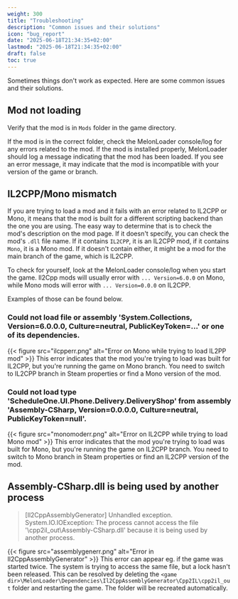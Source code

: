 ```yaml
---
weight: 300
title: "Troubleshooting"
description: "Common issues and their solutions"
icon: "bug_report"
date: "2025-06-18T21:34:35+02:00"
lastmod: "2025-06-18T21:34:35+02:00"
draft: false
toc: true
---
```


Sometimes things don't work as expected. Here are some common issues and their solutions.

## Mod not loading
Verify that the mod is in `Mods` folder in the game directory.

If the mod is in the correct folder, check the MelonLoader console/log for any errors related to the mod. If the mod is installed properly, MelonLoader should log a message indicating that the mod has been loaded. If you see an error message, it may indicate that the mod is incompatible with your version of the game or branch.

## IL2CPP/Mono mismatch
If you are trying to load a mod and it fails with an error related to IL2CPP or Mono, it means that the mod is built for a different scripting backend than the one you are using.
The easy way to determine that is to check the mod's description on the mod page. If it doesn't specify, you can check the mod's `.dll` file name. If it contains `IL2CPP`, it is an IL2CPP mod, if it contains `Mono`, it is a Mono mod. If it doesn't contain either, it might be a mod for the main branch of the game, which is IL2CPP.

To check for yourself, look at the MelonLoader console/log when you start the game. Il2Cpp mods will usually error with `... Version=6.0.0` on Mono, while Mono mods will error with `... Version=0.0.0` on IL2CPP.

Examples of those can be found below.

### Could not load file or assembly 'System.Collections, Version=6.0.0.0, Culture=neutral, PublicKeyToken=...' or one of its dependencies.
{{< figure src="ilcpperr.png" alt="Error on Mono while trying to load IL2PP mod" >}}
This error indicates that the mod you're trying to load was built for IL2CPP, but you're running the game on Mono branch. You need to switch to IL2CPP branch in Steam properties or find a Mono version of the mod.

### Could not load type 'ScheduleOne.UI.Phone.Delivery.DeliveryShop' from assembly 'Assembly-CSharp, Version=0.0.0.0, Culture=neutral, PublicKeyToken=null'.
{{< figure src="monomoderr.png" alt="Error on IL2CPP while trying to load Mono mod" >}}
This error indicates that the mod you're trying to load was built for Mono, but you're running the game on IL2CPP branch. You need to switch to Mono branch in Steam properties or find an IL2CPP version of the mod.

## Assembly-CSharp.dll is being used by another process
> [Il2CppAssemblyGenerator] Unhandled exception. System.IO.IOException: The process cannot access the file '<path>\cpp2il_out\Assembly-CSharp.dll' because it is being used by another process.

{{< figure src="assemblygenerr.png" alt="Error in Il2CppAssemblyGenerator" >}}
This error can appear eg. if the game was started twice. The system is trying to access the same file, but a lock hasn't been released. This can be resolved by deleting the `<game dir>\MelonLoader\Dependencies\Il2CppAssemblyGenerator\Cpp2IL\cpp2il_out` folder and restarting the game. The folder will be recreated automatically.

